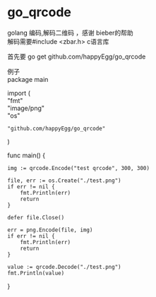 # go_qrcode
golang 编码,解码二维码 ，感谢 bieber的帮助  
解码需要#include <zbar.h> c语言库

首先要 go get github.com/happyEgg/go_qrcode

例子  
package main  

import (  
	"fmt"  
	"image/png"  
	"os"  

	"github.com/happyEgg/go_qrcode"
)

func main() {  

	img := qrcode.Encode("test qrcode", 300, 300)

	file, err := os.Create("./test.png")
	if err != nil {  
		fmt.Println(err)  
		return  
	}

	defer file.Close()  

	err = png.Encode(file, img)  
	if err != nil {  
		fmt.Println(err)  
		return  
	}

	value := qrcode.Decode("./test.png")  
	fmt.Println(value)
}
